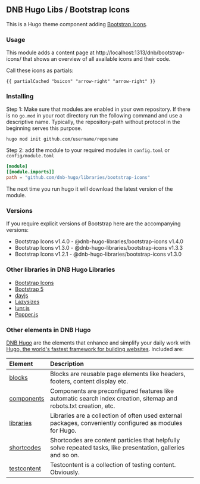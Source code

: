 ## DNB Hugo Libs / Bootstrap Icons

This is a Hugo theme component adding [Bootstrap Icons](https://icons.getbootstrap.com/).

### Usage

This module adds a content page at http://localhost:1313/dnb/bootstrap-icons/ that shows an overview of all available icons and their code.

Call these icons as partials:

```gotemplate
{{ partialCached "bsicon" "arrow-right" "arrow-right" }}
```

### Installing

Step 1: Make sure that modules are enabled in your own repository. If there is no `go.mod` in your root directory run the following command and use a descriptive name. Typically, the repository-path without protocol in the beginning serves this purpose.

```shell script
hugo mod init github.com/username/reponame
```

Step 2: add the module to your required modules in `config.toml` or `config/module.toml`

```toml
[module]
[[module.imports]]
path = "github.com/dnb-hugo/libraries/bootstrap-icons"
```

The next time you run hugo it will download the latest version of the module.

### Versions

If you require explicit versions of Bootstrap here are the accompanying versions:

-   Bootstrap Icons v1.4.0 - @dnb-hugo-libraries/bootstrap-icons v1.4.0
-   Bootstrap Icons v1.3.0 - @dnb-hugo-libraries/bootstrap-icons v1.3.3
-   Bootstrap Icons v1.2.1 - @dnb-hugo-libraries/bootstrap-icons v1.3.0

### Other libraries in DNB Hugo Libraries

-   [Bootstrap Icons](https://github.com/dnb-hugo/libraries/tree/main/bootstrap-icons)
-   [Bootstrap 5](https://github.com/dnb-hugo/libraries/tree/main/bootstrap5)
-   [dayjs](https://github.com/dnb-hugo/libraries/tree/main/dayjs)
-   [Lazysizes](https://github.com/dnb-hugo/libraries/tree/main/lazysizes)
-   [lunr.js](https://github.com/dnb-hugo/libraries/tree/main/lunr.js)
-   [Popper.js](https://github.com/dnb-hugo/libraries/tree/main/popper.js)

### Other elements in DNB Hugo

[DNB Hugo](https://github.com/dnb-hugo) are the elements that enhance and simplify your daily work with [Hugo, the world's fastest framework for building websites](https://gohugo.io/). Included are:

| Element | Description |
| :--- | :--- |
| [blocks](https://github.com/dnb-hugo/blocks) | Blocks are reusable page elements like headers, footers, content display etc.|
| [components](https://github.com/dnb-hugo/components) | Components are preconfigured features like automatic search index creation, sitemap and robots.txt creation, etc. |
| [libraries](https://github.com/dnb-hugo/libraries) | Libraries are a collection of often used external packages, conveniently configured as modules for Hugo. |
| [shortcodes](https://github.com/dnb-hugo/shortcodes) | Shortcodes are content particles that helpfully solve repeated tasks, like presentation, galleries and so on. |
| [testcontent](https://github.com/dnb-hugo/testcontent) | Testcontent is a collection of testing content. Obviously. |

